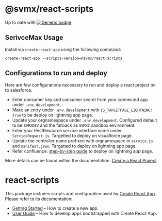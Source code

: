 # @svmx/react-scripts
Up to date with [![Generic badge](https://img.shields.io/badge/CRA-v1.1.4-green.svg)](https://github.com/facebook/create-react-app)

## SerivceMax Usage

Install via `create-react-app` using the following command:

```
create-react-app --scripts-version=@svmx/react-scripts
```

## Configurations to run and deploy
Here are few configurations necessary to run and deploy a react project on to salesforce.
- Enter consumer key and consumer secret from your connected app under `.env.development`.
- Make an entry under `.env.development` with `IS_TARGETPAGE_LIGHTNING: true` to be deploy on lightning app page.
- Update your orgnamespace under `.env.development`. Configured default to be `SVMXDEV` and the fallback as `SVMXC` sandbox environment.
- Enter your RestResource service interface name under `ServiceRequest.js`. Targetted to deploy on visualforce page.
- Update the controller name prefixed with orgnamespace in `service.js` and `manifest.json`. Targetted to deploy on lightning app page.
- Refer confluence: [step-by-step guide](https://servicemax.atlassian.net/wiki/spaces/CL/pages/811468685/Step-By-Step+Guide+To+Deploying+ReactJS+Applications+On+Salesforce+Lightning+Container+Page) to deploy on lightning app page.

More details can be found within the documentation: [Create a React Project](https://servicemax.atlassian.net/wiki/spaces/REACT/pages/121773550/Create+a+React+project)


# react-scripts

This package includes scripts and configuration used by [Create React App](https://github.com/facebookincubator/create-react-app).<br>
Please refer to its documentation:

* [Getting Started](https://github.com/facebookincubator/create-react-app/blob/master/README.md#getting-started) – How to create a new app.
* [User Guide](https://github.com/facebookincubator/create-react-app/blob/master/packages/react-scripts/template/README.md) – How to develop apps bootstrapped with Create React App.
